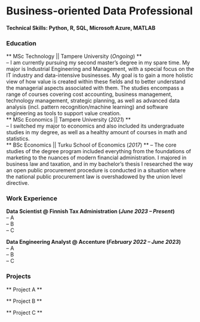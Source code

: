 # Business-oriented Data Professional

#### Technical Skills: Python, R, SQL, Microsoft Azure, MATLAB

### Education
** MSc Technology  ||  Tampere University (_Ongoing_) **         
– I am currently pursuing my second master’s degree in my spare time. My major is Industrial Engineering and Management, with a special focus on the IT industry and data-intensive businesses. My goal is to gain a more holistic view of how value is created within these fields and to better understand the managerial aspects associated with them. The studies encompass a range of courses covering cost accounting, business management, technology management, strategic planning, as well as advanced data analysis (incl. pattern recognition/machine learning) and software engineering as tools to support value creation.                          
** MSc Economics || Tampere University (_2021_) **          
– I switched my major to economics and also included its undergraduate studies in my degree, as well as a healthy amount of courses in math and statistics.                          
** BSc Economics || Turku School of Economics (_2017_) **
– The core studies of the degree program included everything from the foundations of marketing to the nuances of modern financial administration. I majored in business law and taxation, and in my bachelor’s thesis I researched the way an open public procurement procedure is conducted in a situation where the national public procurement law is overshadowed by the union level directive.                    

### Work Experience
**Data Scientist @ Finnish Tax Administration (_June 2023 – Present_)**          
– A            
– B            
– C            

**Data Engineering Analyst @ Accenture (_February 2022 – June 2023_)**          
– A            
– B            
– C            

### Projects

** Project A **

** Project B **

** Project C **
